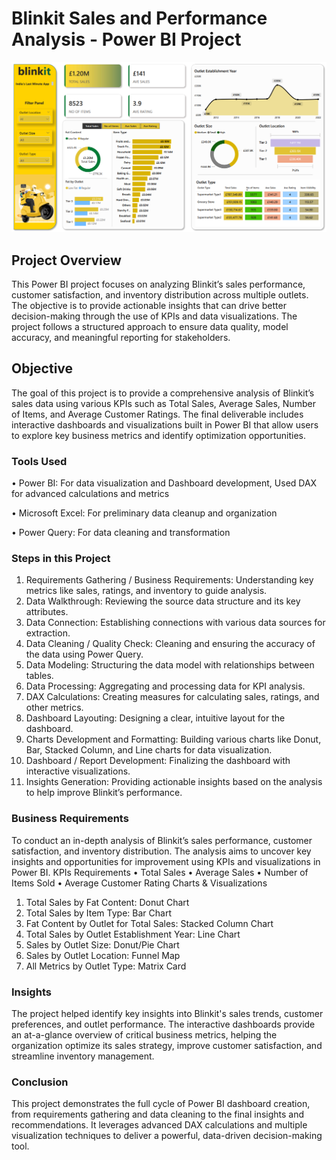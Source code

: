 # Blinkit Sales and Performance Analysis - Power BI Project
![logo](https://github.com/Mgit125/Blinkit-Power-Bi-Project/blob/main/blinkit.png)

## Project Overview
This Power BI project focuses on analyzing Blinkit’s sales performance, customer satisfaction, and inventory distribution across multiple outlets. The objective is to provide actionable insights that can drive better decision-making through the use of KPIs and data visualizations. The project follows a structured approach to ensure data quality, model accuracy, and meaningful reporting for stakeholders.

## Objective
The goal of this project is to provide a comprehensive analysis of Blinkit’s sales data using various KPIs such as Total Sales, Average Sales, Number of Items, and Average Customer Ratings. The final deliverable includes interactive dashboards and visualizations built in Power BI that allow users to explore key business metrics and identify optimization opportunities.

### Tools Used
•	Power BI: For data visualization and Dashboard development, Used DAX for advanced calculations and metrics

•	Microsoft Excel: For preliminary data cleanup and organization

•	Power Query: For data cleaning and transformation

### Steps in this Project

1.	Requirements Gathering / Business Requirements: Understanding key metrics like sales, ratings, and inventory to guide analysis.
2.	Data Walkthrough: Reviewing the source data structure and its key attributes.
3.	Data Connection: Establishing connections with various data sources for extraction.
4.	Data Cleaning / Quality Check: Cleaning and ensuring the accuracy of the data using Power Query.
5.	Data Modeling: Structuring the data model with relationships between tables.
6.	Data Processing: Aggregating and processing data for KPI analysis.
7.	DAX Calculations: Creating measures for calculating sales, ratings, and other metrics.
8.	Dashboard Layouting: Designing a clear, intuitive layout for the dashboard.
9.	Charts Development and Formatting: Building various charts like Donut, Bar, Stacked Column, and Line charts for data visualization.
10.	Dashboard / Report Development: Finalizing the dashboard with interactive visualizations.
11.	Insights Generation: Providing actionable insights based on the analysis to help improve Blinkit’s performance.

### Business Requirements
To conduct an in-depth analysis of Blinkit’s sales performance, customer satisfaction, and inventory distribution. The analysis aims to uncover key insights and opportunities for improvement using KPIs and visualizations in Power BI.
KPIs Requirements
•	Total Sales
•	Average Sales
•	Number of Items Sold
•	Average Customer Rating
Charts & Visualizations
1.	Total Sales by Fat Content: Donut Chart
2.	Total Sales by Item Type: Bar Chart
3.	Fat Content by Outlet for Total Sales: Stacked Column Chart
4.	Total Sales by Outlet Establishment Year: Line Chart
5.	Sales by Outlet Size: Donut/Pie Chart
6.	Sales by Outlet Location: Funnel Map
7.	All Metrics by Outlet Type: Matrix Card

### Insights
The project helped identify key insights into Blinkit's sales trends, customer preferences, and outlet performance. The interactive dashboards provide an at-a-glance overview of critical business metrics, helping the organization optimize its sales strategy, improve customer satisfaction, and streamline inventory management.

### Conclusion
This project demonstrates the full cycle of Power BI dashboard creation, from requirements gathering and data cleaning to the final insights and recommendations. It leverages advanced DAX calculations and multiple visualization techniques to deliver a powerful, data-driven decision-making tool.
